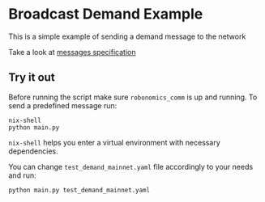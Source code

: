 # Broadcast Demand Example

This is a simple example of sending a demand message to the network

Take a look at [messages specification](https://aira.readthedocs.io/en/latest/specs/market_messages.html)

## Try it out

Before running the script make sure `robonomics_comm` is up and running. To send a predefined message run:

```
nix-shell
python main.py
```

`nix-shell` helps you enter a virtual environment with necessary dependencies.

You can change `test_demand_mainnet.yaml` file accordingly to your needs and run:

```
python main.py test_demand_mainnet.yaml
```

